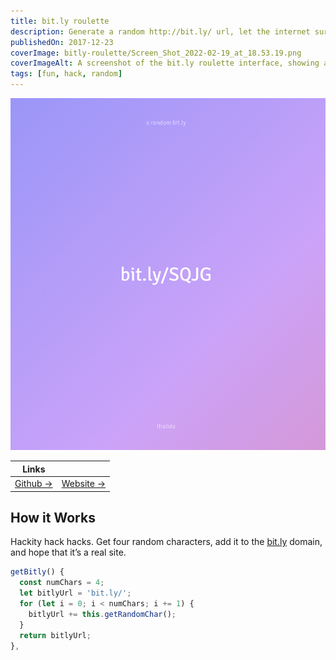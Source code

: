 ```yaml
---
title: bit.ly roulette
description: Generate a random http://bit.ly/ url, let the internet surprise you!
publishedOn: 2017-12-23
coverImage: bitly-roulette/Screen_Shot_2022-02-19_at_18.53.19.png
coverImageAlt: A screenshot of the bit.ly roulette interface, showing a random URL.
tags: [fun, hack, random]
---
```



![Screen Shot 2022-02-19 at 18.53.19.png](bitly-roulette/Screen_Shot_2022-02-19_at_18.53.19.png)

| Links | |
| ------ | ------- |
| [Github →](https://github.com/thalida/bitly-roulette) | [Website →](https://thalida.github.io/bitly-roulette/) |

## How it Works

Hackity hack hacks. Get four random characters, add it to the [bit.ly](http://bit.ly) domain, and hope that it’s a real site.

```jsx
getBitly() {
  const numChars = 4;
  let bitlyUrl = 'bit.ly/';
  for (let i = 0; i < numChars; i += 1) {
    bitlyUrl += this.getRandomChar();
  }
  return bitlyUrl;
},
```
